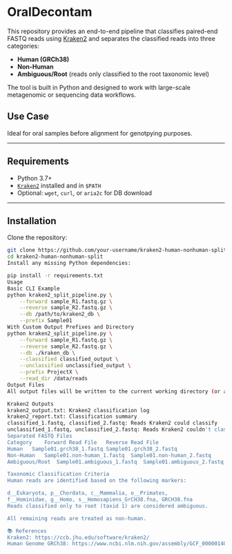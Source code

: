 # OralDecontam

This repository provides an end-to-end pipeline that classifies paired-end FASTQ reads using [Kraken2](https://ccb.jhu.edu/software/kraken2/) and separates the classified reads into three categories:
- **Human (GRCh38)**
- **Non-Human**
- **Ambiguous/Root** (reads only classified to the root taxonomic level)

The tool is built in Python and designed to work with large-scale metagenomic or sequencing data workflows.

## Use Case

Ideal for oral samples before alignment for genotpying purposes.

---

## Requirements

- Python 3.7+
- [`Kraken2`](https://github.com/DerrickWood/kraken2) installed and in `$PATH`
- Optional: `wget`, `curl`, or `aria2c` for DB download

---

## Installation

Clone the repository:

```bash
git clone https://github.com/your-username/kraken2-human-nonhuman-split.git
cd kraken2-human-nonhuman-split
Install any missing Python dependencies:

pip install -r requirements.txt
Usage
Basic CLI Example
python kraken2_split_pipeline.py \
    --forward sample_R1.fastq.gz \
    --reverse sample_R2.fastq.gz \
    --db /path/to/kraken2_db \
    --prefix Sample01
With Custom Output Prefixes and Directory
python kraken2_split_pipeline.py \
    --forward sample_R1.fastq.gz \
    --reverse sample_R2.fastq.gz \
    --db ./kraken_db \
    --classified classified_output \
    --unclassified unclassified_output \
    --prefix ProjectX \
    --read_dir /data/reads
Output Files
All output files will be written to the current working directory (or an optional output directory, if added):

Kraken2 Outputs
kraken2_output.txt: Kraken2 classification log
kraken2_report.txt: Classification summary
classified_1.fastq, classified_2.fastq: Reads Kraken2 could classify
unclassified_1.fastq, unclassified_2.fastq: Reads Kraken2 couldn't classify
Separated FASTQ Files
Category	Forward Read File	Reverse Read File
Human	Sample01.grch38_1.fastq	Sample01.grch38_2.fastq
Non-Human	Sample01.non-human_1.fastq	Sample01.non-human_2.fastq
Ambiguous/Root	Sample01.ambiguous_1.fastq	Sample01.ambiguous_2.fastq

Taxonomic Classification Criteria
Human reads are identified based on the following markers:

d__Eukaryota, p__Chordata, c__Mammalia, o__Primates,
f__Hominidae, g__Homo, s__Homosapiens_GrCH38.fna, GRCH38.fna
Reads classified only to root (taxid 1) are considered ambiguous.

All remaining reads are treated as non-human.

📚 References
Kraken2: https://ccb.jhu.edu/software/kraken2/
Human Genome GRCh38: https://www.ncbi.nlm.nih.gov/assembly/GCF_000001405.26/
